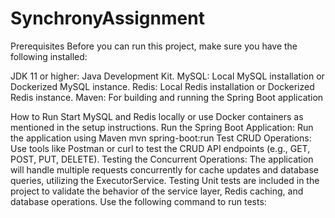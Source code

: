 # SynchronyAssignment
Prerequisites
Before you can run this project, make sure you have the following installed:

JDK 11 or higher: Java Development Kit.
MySQL: Local MySQL installation or Dockerized MySQL instance.
Redis: Local Redis installation or Dockerized Redis instance.
Maven: For building and running the Spring Boot application

How to Run
Start MySQL and Redis locally or use Docker containers as mentioned in the setup instructions.
Run the Spring Boot Application: Run the application using Maven mvn spring-boot:run
Test CRUD Operations: Use tools like Postman or curl to test the CRUD API endpoints (e.g., GET, POST, PUT, DELETE).
Testing the Concurrent Operations:
The application will handle multiple requests concurrently for cache updates and database queries, utilizing the ExecutorService.
Testing
Unit tests are included in the project to validate the behavior of the service layer, Redis caching, and database operations. Use the following command to run tests:
